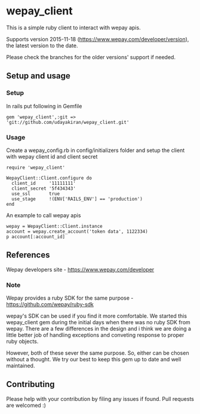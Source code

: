 
# wepay_client

This is a simple ruby client to interact with wepay apis.

Supports version 2015-11-18 (https://www.wepay.com/developer/version), the latest version to the date.

Please check the branches for the older versions' support if needed.

## Setup and usage

### Setup

In rails put following in Gemfile

```
gem 'wepay_client',:git => 'git://github.com/udayakiran/wepay_client.git'
```
### Usage

Create a wepay_config.rb in config/initializers folder and setup the client with wepay client id and client secret

```
require 'wepay_client'

WepayClient::Client.configure do
  client_id     '11111111'
  client_secret '5f434343'
  use_ssl       true
  use_stage     !(ENV['RAILS_ENV'] == 'production')
end

```
An example to call wepay apis

```
wepay = WepayClient::Client.instance
account = wepay.create_account('token data', 1122334)
p account[:account_id]
```

## References

Wepay developers site - https://www.wepay.com/developer

### Note

Wepay provides a ruby SDK for the same purpose - https://github.com/wepay/ruby-sdk

wepay's SDK can be used if you find it more comfortable. We started this wepay_client gem during the initial days when there was no ruby SDK from wepay. There are a few differences in the design and i think we are doing a little better job of handling exceptions and conveting response to proper ruby objects.

However, both of these sever the same purpose. So, either can be chosen without a thought. We try our best to keep this gem up to date and well maintained.

## Contributing

Please help with your contribution by filing any issues if found. Pull requests are welcomed :)

